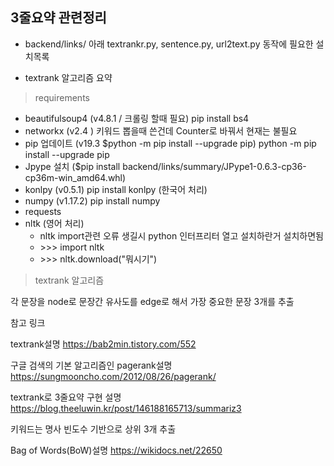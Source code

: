 ## 3줄요약 관련정리

- backend/links/ 아래 textrankr.py, sentence.py, url2text.py 동작에 필요한 설치목록

- textrank 알고리즘 요약



> requirements

- beautifulsoup4 (v4.8.1 / 크롤링 할때 필요) pip install bs4
- networkx (v2.4 ) 키워드 뽑을때 쓴건데 Counter로 바꿔서 현재는 불필요
- pip 업데이트 (v19.3 $python -m pip install --upgrade pip) python -m pip install --upgrade pip
- Jpype 설치 ($pip install backend/links/summary/JPype1-0.6.3-cp36-cp36m-win_amd64.whl)
- konlpy (v0.5.1) pip install konlpy (한국어 처리)
- numpy (v1.17.2) pip install numpy
- requests
- nltk (영어 처리)
  - nltk import관련 오류 생길시 python 인터프리터 열고 설치하란거 설치하면됨
  - \>\>\> import nltk
  - \>\>\> nltk.download("뭐시기")



> textrank 알고리즘

각 문장을 node로 문장간 유사도를 edge로 해서 가장 중요한 문장 3개를 추출

참고 링크

textrank설명 https://bab2min.tistory.com/552 

구글 검색의 기본 알고리즘인 pagerank설명 https://sungmooncho.com/2012/08/26/pagerank/ 

textrank로 3줄요약 구현 설명 https://blog.theeluwin.kr/post/146188165713/summariz3 



키워드는 명사 빈도수 기반으로 상위 3개 추출

Bag of Words(BoW)설명  https://wikidocs.net/22650 